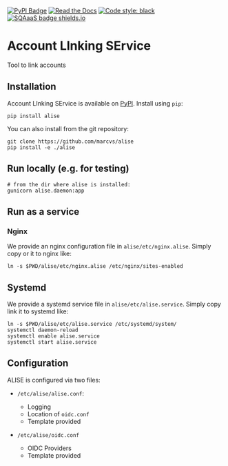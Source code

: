 [![PyPI Badge](https://img.shields.io/pypi/v/alise.svg)](https://pypi.python.org/pypi/alise)
[![Read the Docs](https://readthedocs.org/projects/alise/badge/?version=latest)](https://alise.readthedocs.io/en/latest/?version=latest)
[![Code style: black](https://img.shields.io/badge/code%20style-black-000000.svg)](https://github.com/psf/black)
[![SQAaaS badge shields.io](https://img.shields.io/badge/sqaaas%20software-bronze-e6ae77)](https://api.eu.badgr.io/public/assertions/udGVwFI8Qe6J_dEYVo34BA "SQAaaS bronze badge achieved")

# Account LInking SErvice

Tool to link accounts

## Installation
Account LInking SErvice is available on [PyPI](https://pypi.org/project/alise/). Install using `pip`:
```
pip install alise
```

You can also install from the git repository:
```
git clone https://github.com/marcvs/alise
pip install -e ./alise
```

## Run locally (e.g. for testing)

```
# from the dir where alise is installed:
gunicorn alise.daemon:app
```

## Run as a service

### Nginx

We provide an nginx configuration file in `alise/etc/nginx.alise`. Simply
copy or it to nginx like:
```
ln -s $PWD/alise/etc/nginx.alise /etc/nginx/sites-enabled
```

## Systemd

We provide a systemd service file in `alise/etc/alise.service`. Simply
copy link it to systemd like:
```
ln -s $PWD/alise/etc/alise.service /etc/systemd/system/
systemctl daemon-reload
systemctl enable alise.service
systemctl start alise.service
```


## Configuration

ALISE is configured via two files:

- `/etc/alise/alise.conf`: 
    - Logging
    - Location of `oidc.conf`
    - Template provided

- `/etc/alise/oidc.conf`
    - OIDC Providers
    - Template provided
